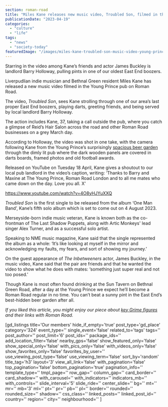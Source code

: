 ```yaml
---
section: roman-road
title: "Miles Kane releases new music video, Troubled Son, filmed in the Young Prince on Roman Road"
publicationDate: "2023-04-19"
categories: 
  - "culture"
  - "life"
tags: 
  - "news"
  - "society-today"
featuredImage: "/images/miles-kane-troubled-son-music-video-young-prince.jpg"
---
```


Starring in the video among Kane’s friends and actor James Buckley is landlord Barry Holloway, pulling pints in one of our oldest East End boozers.

Liverpudlian indie musician and Bethnal Green resident Miles Kane has released a new music video filmed in the Young Prince pub on Roman Road. 

The video, _Troubled Son_, sees Kane strolling through one of our area’s last proper East End boozers, playing darts, greeting friends, and being served by local landlord Barry Holloway. 

The action includes Kane, 37, taking a call outside the pub, where you catch a glimpse of Reid’s Hair Salon across the road and other Roman Road businesses on a grey March day. 

According to Holloway, the video was shot in one take, with the camera following Kane from the Young Prince’s surprisingly [spacious beer garden](https://romanroadlondon.com/best-beer-gardens/) through the dimly lit pub where the dark wooden panels are covered in darts boards, framed photos and old football awards. 

Released on YouTube on Tuesday 18 April, Kane gives a shoutout to our local pub landlord in the video’s caption, writing: ‘Thanks to Barry and Maxine at The Young Prince, Roman Road London and to all me mates who came down on the day. Love you all. X’ 

https://www.youtube.com/watch?v=4O8yHJYuXXQ

_Troubled Son_ is the first single to be released from the album ‘One Man Band’, Kane’s fifth solo album which is set to come out on 4 August 2023. 

Merseyside-born indie music veteran, Kane is known both as the co-frontman of The Last Shadow Puppets, along with Artic Monkeys' lead singer Alex Turner, and as a successful solo artist. 

Speaking to NME music magazine, Kane said that the single represented the album as a whole: ‘It’s like looking at myself in the mirror and acknowledging my faults, my fears, and sort of showing my journey.’ 

On the guest appearance of _The Inbetweeners_ actor, James Buckley, in the music video, Kane said that the pair are friends and that he wanted the video to show what he does with mates: ‘something just super real and not too posed.’

Though Kane is most often found drinking at the Sun Tavern on Bethnal Green Road, after a day at the Young Prince we expect he’ll become a Roman Road regular in no time. You can’t beat a sunny pint in the East End’s best-hidden beer garden after all. 

_If you liked this article, you might enjoy our piece about_ [_key Grime figures_](https://romanroadlondon.com/key-grime-figures-history-roman-road/) _and their links with Roman Road._ 

\[gd\_listings title='Our members' hide\_if\_empty='true' post\_type='gd\_place' category='324' event\_type='' single\_event='false' related\_to='tags' tags='' post\_author='' post\_limit='6' post\_ids='' package\_ids='' add\_location\_filter='false' nearby\_gps='false' show\_featured\_only='false' show\_special\_only='false' with\_pics\_only='false' with\_videos\_only='false' show\_favorites\_only='false' favorites\_by\_user='' use\_viewing\_post\_type='false' use\_viewing\_term='false' sort\_by='random' title\_tag='h3' layout='3' view\_all\_link='false' with\_pagination='false' top\_pagination='false' bottom\_pagination='true' pagination\_info='' template\_type='' tmpl\_page='' row\_gap='' column\_gap='' card\_border='' card\_shadow='' with\_carousel='' with\_indicators='' indicators\_mb='' with\_controls='' slide\_interval='5' slide\_ride='' center\_slide='' bg='' mt='' mr='' mb='3' ml='' pt='' pr='' pb='' pl='' border='' rounded='' rounded\_size='' shadow='' css\_class='' linked\_posts='' linked\_post\_id='' country='' region='' city='' neighbourhood='' \]

